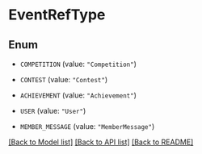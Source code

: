 # EventRefType

## Enum


* `COMPETITION` (value: `"Competition"`)

* `CONTEST` (value: `"Contest"`)

* `ACHIEVEMENT` (value: `"Achievement"`)

* `USER` (value: `"User"`)

* `MEMBER_MESSAGE` (value: `"MemberMessage"`)


[[Back to Model list]](../README.md#documentation-for-models) [[Back to API list]](../README.md#documentation-for-api-endpoints) [[Back to README]](../README.md)


